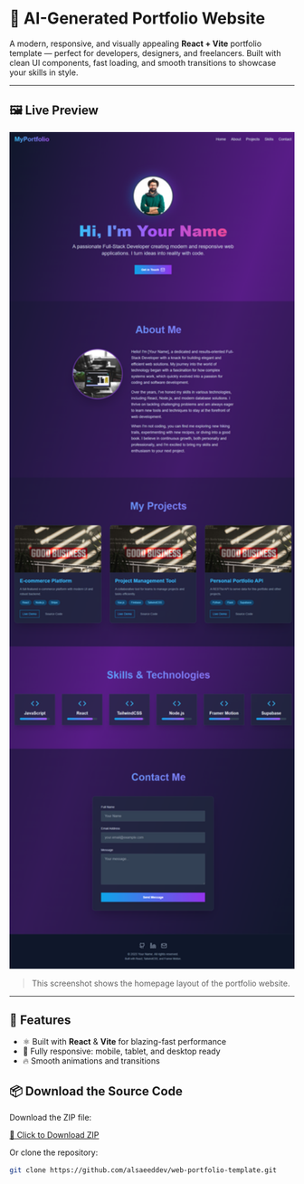 # 🎨 AI-Generated Portfolio Website

A modern, responsive, and visually appealing **React + Vite** portfolio template — perfect for developers, designers, and freelancers. Built with clean UI components, fast loading, and smooth transitions to showcase your skills in style.

---

## 🖼️ Live Preview

<p align="center">
  <img src="screenshot.png" alt="Portfolio Screenshot" width="800" />
</p>

> This screenshot shows the homepage layout of the portfolio website.

---

## 🚀 Features

- ⚛️ Built with **React** & **Vite** for blazing-fast performance
- 📱 Fully responsive: mobile, tablet, and desktop ready
- 🔥 Smooth animations and transitions


## 📦 Download the Source Code

Download the ZIP file:

[🔗 Click to Download ZIP](https://github.com/alsaeeddev/web-portfolio-template/archive/refs/heads/main.zip)

Or clone the repository:

```bash
git clone https://github.com/alsaeeddev/web-portfolio-template.git
